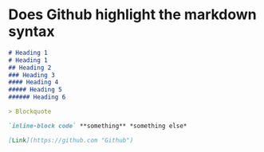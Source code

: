 Does Github highlight the markdown syntax
=======================================



```markdown
# Heading 1
# Heading 1
## Heading 2
### Heading 3
#### Heading 4
##### Heading 5
###### Heading 6

> Blockquote

`inline-block code` **something** *something else*

[Link](https://github.com "Github")
```
